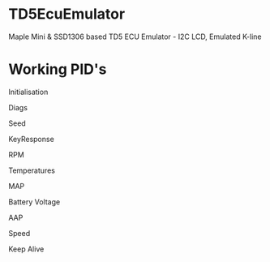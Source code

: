 # TD5EcuEmulator
Maple Mini & SSD1306 based TD5 ECU Emulator - I2C LCD, Emulated K-line

# Working PID's

Initialisation

Diags

Seed

KeyResponse

RPM

Temperatures

MAP

Battery Voltage

AAP

Speed

Keep Alive

